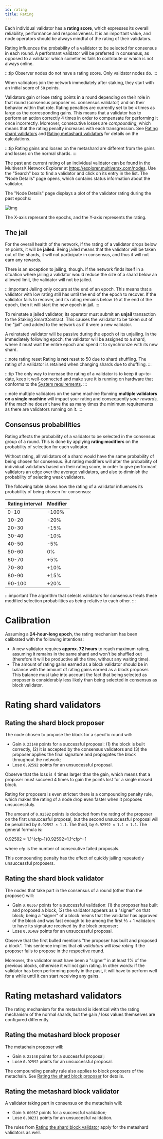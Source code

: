 ```yaml
---
id: rating
title: Rating
---
```


Each individual validator has a **rating score**, which expresses its overall reliability, performance and responsiveness. It is an important value, and node operators should be always mindful of the rating of their validators.

Rating influences the probability of a validator to be selected for consensus in each round. A performant validator will be preferred in consensus, as opposed to a validator which sometimes fails to contribute or which is not always online.

:::tip
Observer nodes do not have a rating score. Only validator nodes do.
:::

When validators join the network immediately after staking, they start with an initial score of `50` points.

Validators gain or lose rating points in a round depending on their role in that round (consensus proposer vs. consensus validator) and on their behavior within that role. Rating penalties are currently set to be `4` times as large as the corresponding gains. This means that a validator has to perform an action correctly 4 times in order to compensate for performing it once incorrectly. Moreover, consecutive losses are _compounding_, which means that the rating penalty increases with each transgression. See [Rating shard validators](/validators/rating#rating-shard-validators) and [Rating metashard validators](/validators/rating#rating-metashard-validators) for details on the calculations.

:::tip
Rating gains and losses on the metashard are different from the gains and losses on the normal shards.
:::

The past and current rating of an individual validator can be found in the MultiversX Network Explorer at https://explorer.multiversx.com/nodes. Use the "Search" box to find a validator and click on its entry in the list. The "Node Details" page opens, which contains status information about the validator.

The "Node Details" page displays a plot of the validator rating during the past epochs:

![img](https://gblobscdn.gitbook.com/assets%2F-LhHlNldCYgbyqXEGXUS%2F-MA1wJCHfE7ffob9gOjE%2F-MA1we9u12mvMRF1PU9y%2Fplot-rating.png?alt=media&token=6a1f0071-66d0-4aec-8192-2a8f716e67bb)

The X-axis represent the epochs, and the Y-axis represents the rating.

[comment]: # (mx-context-auto)

## **The jail**

For the overall health of the network, if the rating of a validator drops below `10` points, it will be **jailed**. Being jailed means that the validator will be taken out of the shards, it will not participate in consensus, and thus it will not earn any rewards.

There is an exception to jailing, though. If the network finds itself in a situation where jailing a validator would reduce the size of a shard below an allowed limit, the validator will not be jailed.

:::important
Jailing only occurs at the end of an epoch. This means that a validator with low rating still has until the end of the epoch to recover. If the validator fails to recover, and its rating remains below `10` at the end of the epoch, then it will start the new epoch in jail.
:::

To reinstate a jailed validator, its operator must submit an **unjail** transaction to the Staking SmartContract. This causes the validator to be taken out of the "jail" and added to the network as if it were a new validator.

A reinstated validator will be passive during the epoch of its unjailing. In the immediately following epoch, the validator will be assigned to a shard, where it must wait the entire epoch and spend it to synchronize with its new shard.

:::note rating reset
Rating is **not** reset to 50 due to shard shuffling. The rating of a validator is retained when changing shards due to shuffling.
:::

:::tip
The only way to increase the rating of a validator is to keep it up-to-date, keep it well-connected and make sure it is running on hardware that conforms to the [System requirements](/validators/system-requirements).
:::

:::note multiple validators on the same machine
Running **multiple validators on a single machine** will impact your rating and consequently _your rewards,_ if the machine doesn't have the as many times the minimum requirements as there are validators running on it.
:::

[comment]: # (mx-context-auto)

## **Consensus probabilities**

Rating affects the probability of a validator to be selected in the consensus group of a round. This is done by applying **rating modifiers** on the probability of selection for each validator.

Without rating, all validators of a shard would have the same probability of being chosen for consensus. But rating modifiers will alter the probability of individual validators based on their rating score, in order to give performant validators an edge over the average validators, and also to diminish the probability of selecting weak validators.

The following table shows how the rating of a validator influences its probability of being chosen for consensus:

| Rating interval | Modifier |
| --------------- | -------- |
| 0-10            | -100%    |
| 10-20           | -20%     |
| 20-30           | -15%     |
| 30-40           | -10%     |
| 40-50           | -5%      |
| 50-60           | 0%       |
| 60-70           | +5%      |
| 70-80           | +10%     |
| 80-90           | +15%     |
| 90-100          | +20%     |

:::important
The algorithm that selects validators for consensus treats these modified selection probabilities as being relative to each other.
:::

[comment]: # (mx-context-auto)

# **Calibration**

Assuming a **24-hour-long epoch**, the rating mechanism has been calibrated with the following intentions:

- A new validator requires **approx. 72 hours** to reach maximum rating, assuming it remains in the same shard and won't be shuffled out (therefore it will be productive all the time, without any waiting time).
- The amount of rating gains earned as a block validator should be in balance with the amount of rating gains earned as a block proposer. This balance must take into account the fact that being selected as proposer is considerably less likely than being selected in consensus as block validator.

[comment]: # (mx-context-auto)

# **Rating shard validators**

[comment]: # (mx-context-auto)

## **Rating the shard block proposer**

The node chosen to propose the block for a specific round will:

- Gain `0.23148` points for a successful proposal: (1) the block is built correctly, (2) it is accepted by the consensus validators and (3) the proposer applies the final signature and propagates the block throughout the network;
- Lose `0.92592` points for an unsuccessful proposal.

Observe that the loss is 4 times larger than the gain, which means that a proposer must succeed 4 times to gain the points lost for a single missed block.

Rating for proposers is even stricter: there is a compounding penalty rule, which makes the rating of a node drop even faster when it proposes unsuccessfuly.

The amount of `0.92592` points is deducted from the rating of the proposer on the first unsuccesful proposal, but the second unsuccessful proposal will be penalized by `0.92592 × 1.1`. The third, by `0.92592 × 1.1 × 1.1`. The general formula is:

0.92592 × 1.1^{cfp-1}0.92592×1.1^cfp^−1

where `cfp` is the number of consecutive failed proposals.

This compounding penalty has the effect of quickly jailing repeatedly unsuccessful proposers.

[comment]: # (mx-context-auto)

## **Rating the shard block validator**

The nodes that take part in the consensus of a round (other than the proposer) will:

- Gain `0.00367` points for a successful validation: (1) the proposer has built and proposed a block, (2) the validator appears as a "signer" on that block; being a "signer" of a block means that the validator has approved of the block and was fast enough to be among the first ⅔ + 1 validators to have its signature received by the block proposer;
- Lose `0.01469` points for an unsuccessful proposal.

Observe that the first bulled mentions "the proposer has built and proposed a block". This sentence implies that _all validators will lose rating_ if the proposer fails to propose in the respective round.

Moreover, the validator must have been a "signer" in at least 1% of the previous blocks, otherwise it will not gain rating. In other words: if the validator has been performing poorly in the past, it will have to perform well for a while until it can start receiving any gains.

[comment]: # (mx-context-auto)

# **Rating metashard validators**

The rating mechanism for the metashard is identical with the rating mechanism of the normal shards, but the gain / loss values themselves are configured differently.

[comment]: # (mx-context-auto)

## **Rating the metashard block proposer**

The metachain proposer will:

- Gain `0.23148` points for a successful proposal;
- Lose `0.92592` points for an unsuccessful proposal.

The compounding penalty rule also applies to block proposers of the metachain. See [Rating the shard block proposer](#rating-the-shard-block-proposer) for details.

[comment]: # (mx-context-auto)

## **Rating the metashard block validator**

A validator taking part in consensus on the metachain will:

- Gain `0.00057` points for a successful validation;
- Lose `0.00231` points for an unsuccesful validation.

The rules from [Rating the shard block validator](#rating-the-shard-block-validator) apply for the metashard validators as well.
